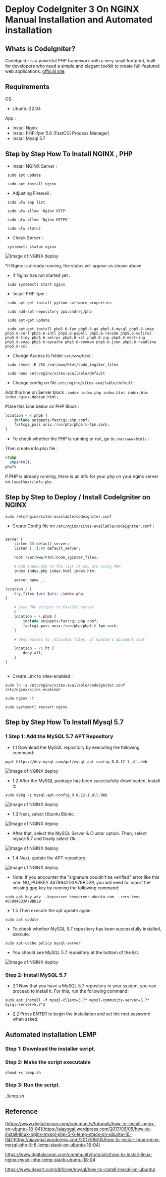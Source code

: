 # Deploy CodeIgniter 3 On NGINX Manual Installation and Automated installation

## Whats is CodeIgniter?
CodeIgniter is a powerful PHP framework with a very small footprint, built for developers who need a simple and elegant toolkit to create full-featured web applications. [official site](http://codeigniter.com).

## Requirements

OS :
- Ubuntu 22.04
  
App : 
- Install Nginx 
- Install PHP-fpm 5.6 (FastCGI Process Manager)
- Install Mysql 5.7

## Step by Step How To Install NGINX , PHP

- Install NGINX Server : 

` sudo apt update`

` sudo apt install nginx`

- Adjusting Firewall :

` sudo ufw app list`
  
` sudo ufw allow 'Nginx HTTP'`

` sudo ufw allow 'Nginx HTTPS'`

` sudo ufw status`
 
- Check Server : 

` systemctl status nginx`

![Image of NGINX deploy](/image/nginx_status.png)

*if Nginx is already running, the status will appear as shown above

- If Nginx has not started yet  : 

` sudo systemctl start nginx`

- Install PHP-fpm :

` sudo apt-get install python-software-properties`

` sudo add-apt-repository ppa:ondrej/php`

` sudo apt-get update`

` sudo apt-get install php5.6-fpm php5.6-gd php5.6-mysql php5.6-imap php5.6-curl php5.6-intl php5.6-pspell php5.6-recode php5.6-sqlite3 php5.6-tidy php5.6-xmlrpc php5.6-xsl php5.6-zip php5.6-mbstring php5.6-soap php5.6-opcache php5.6-common php5.6-json php5.6-readline php5.6-xml`


- Change Access to folder `var/www/html` : 

` sudo chmod -R 755 /var/www/html/code_ingiter_files`

` sudo nano /etc/nginx/sites-available/default`

- Change config on file `/etc/nginx/sites-available/default` :

Add this line on Server block : `index index.php index.html index.htm index.nginx-debian.html;`

PUse this Line below on PHP Block : 

```php
location ~ \.php$ {
    include snippets/fastcgi-php.conf;  
    fastcgi_pass unix:/run/php/php5.6-fpm.sock; 
}
```

- To check whether the PHP is running or not, go to `/var/www/html/` :

Then create info.php file :

```php
<?php
  phpinfo();
php?>
```

If PHP is already running, there is an info for your php on your nginx server on `localhost/info.php`

## Step by Step to Deploy / Install CodeIgniter on NGINX

`sudo /etc/nginx/sites-available/codeigniter.conf`

- Create Config file on `/etc/nginx/sites-available/codeigniter.conf` : 

```php

server {
	listen 80 default_server;
	listen [::]:80 default_server;

	root /var/www/html/Code_iginter_files;

	# Add index.php to the list if you are using PHP
	index index.php index.html index.htm;

	server_name _;

location / {
	try_files $uri $uri/ /index.php;
}

	# pass PHP scripts to FastCGI server
	#
	location ~ \.php$ {
		include snippets/fastcgi-php.conf;
		fastcgi_pass unix:/run/php/php5.6-fpm.sock;
	}

	# deny access to .htaccess files, if Apache's document root

	location ~ /\.ht {
		deny all;
	}
}



```

- Create Link to sites-enabled :

`sudo ln -s /etc/nginx/sites-available/codeigniter.conf /etc/nginx/sites-enabled/`

`sudo nginx -t`

`sudo systemctl restart nginx`

## Step by Step How To Install Mysql 5.7 

### 1  Step 1: Add the MySQL 5.7 APT Repository

- 1.1 Download the MySQL repository by executing the following command:

`wget https://dev.mysql.com/get/mysql-apt-config_0.8.12-1_all.deb`

![Image of NGINX deploy](/image/mysql1.png)

- 1.2 After the MySQL package has been successfully downloaded, install it:

`sudo dpkg -i mysql-apt-config_0.8.12-1_all.deb`

![Image of NGINX deploy](/image/mysql2.png)

- 1.3 Next, select Ubuntu Bionic.

![Image of NGINX deploy](/image/mysql3.png)

- After that, select the MySQL Server & Cluster option. Then, select mysql-5.7 and finally select Ok.

![Image of NGINX deploy](/image/mysql4.png)

- 1.4 Next, update the APT repository:

![Image of NGINX deploy](/image/mysql5.png)

* Note: If you encounter the "signature couldn't be verified" error like this one: NO_PUBKEY 467B942D3A79BD29, you will need to import the missing gpg key by running the following command:

`sudo apt-key adv --keyserver keyserver.ubuntu.com --recv-keys 467B942D3A79BD29`

- 1.5 Then execute the apt update again:

`sudo apt update`

- To check whether MySQL 5.7 repository has been successfully installed, execute:

`sudo apt-cache policy mysql-server`

- You should see MySQL 5.7 repository at the bottom of the list.

![Image of NGINX deploy](/image/mysql6.png)

### Step 2: Install MySQL 5.7

- 2.1 Now that you have a MySQL 5.7 repository in your system, you can proceed to install it. For this, run the following command:

`sudo apt install -f mysql-client=5.7* mysql-community-server=5.7* mysql-server=5.7*1`

- 2.2 Press ENTER to begin the installation and set the root password when asked.

## Automated installation LEMP

### Step 1: Download the installer script.

### Step 2: Make the script executable

`chmod +x lemp.sh`

### Step 3: Run the script.

./lemp.sh

## Reference

[https://www.digitalocean.com/community/tutorials/how-to-install-nginx-on-ubuntu-18-04](https://ajayogal.wordpress.com/2017/06/05/how-to-install-linux-nginx-mysql-php-5-6-lemp-stack-on-ubuntu-16-04/)https://ajayogal.wordpress.com/2017/06/05/how-to-install-linux-nginx-mysql-php-5-6-lemp-stack-on-ubuntu-16-04/

https://www.digitalocean.com/community/tutorials/how-to-install-linux-nginx-mysql-php-lemp-stack-ubuntu-18-04

https://www.devart.com/dbforge/mysql/how-to-install-mysql-on-ubuntu/

